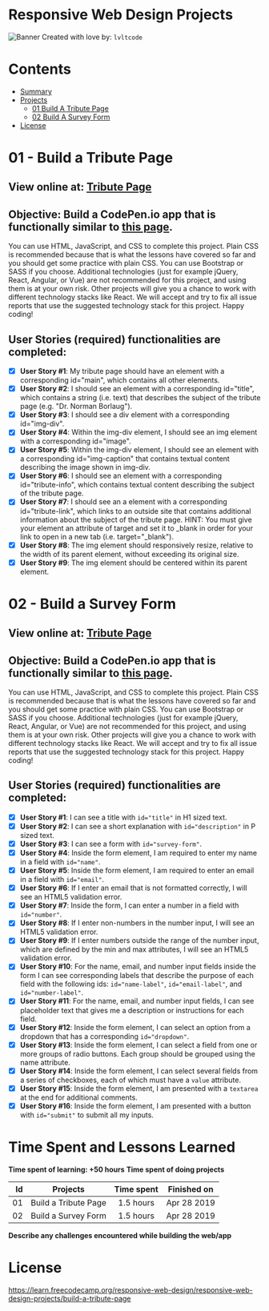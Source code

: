 Responsive Web Design Projects
===
![Banner](https://i.imgur.com/oNUw3LF.png)
Created with love by: `lvltcode`

# Contents

- [Summary](#summary)
- [Projects](#projects)
  - [01 Build A Tribute Page](#01---build-a-tribute-page)
  - [02 Build A Survey Form](#02---build-a-survey-form)
- [License](#license)

# 01 - Build a Tribute Page

## View online at: [Tribute Page](https://codepen.io/lvltcode/pen/XQOLXX)
  
## **Objective**: Build a CodePen.io app that is functionally similar to [this page](https://codepen.io/freeCodeCamp/full/zNqgVx).

You can use HTML, JavaScript, and CSS to complete this project. Plain CSS is recommended because that is what the lessons have covered so far and you should get some practice with plain CSS. You can use Bootstrap or SASS if you choose. Additional technologies (just for example jQuery, React, Angular, or Vue) are not recommended for this project, and using them is at your own risk. Other projects will give you a chance to work with different technology stacks like React. We will accept and try to fix all issue reports that use the suggested technology stack for this project. Happy coding!

## User Stories (**required**) functionalities are completed:

* [x] **User Story #1**: My tribute page should have an element with a corresponding id="main", which contains all other elements.
* [x] **User Story #2**: I should see an element with a corresponding id="title", which contains a string (i.e. text) that describes the subject of the tribute page (e.g. "Dr. Norman Borlaug").
* [x] **User Story #3**: I should see a div element with a corresponding id="img-div".
* [x] **User Story #4**: Within the img-div element, I should see an img element with a corresponding id="image".
* [x] **User Story #5**: Within the img-div element, I should see an element with a corresponding id="img-caption" that contains textual content describing the image shown in img-div.
* [x] **User Story #6**: I should see an element with a corresponding id="tribute-info", which contains textual content describing the subject of the tribute page.
* [x] **User Story #7**: I should see an a element with a corresponding id="tribute-link", which links to an outside site that contains additional information about the subject of the tribute page. HINT: You must give your element an attribute of target and set it to _blank in order for your link to open in a new tab (i.e. target="_blank").
* [x] **User Story #8**: The img element should responsively resize, relative to the width of its parent element, without exceeding its original size.
* [x] **User Story #9**: The img element should be centered within its parent element.

# 02 - Build a Survey Form

## View online at: [Tribute Page](https://codepen.io/lvltcode/pen/XQOLXX)
  
## **Objective**: Build a CodePen.io app that is functionally similar to [this page]( https://codepen.io/freeCodeCamp/full/VPaoNP).

You can use HTML, JavaScript, and CSS to complete this project. Plain CSS is recommended because that is what the lessons have covered so far and you should get some practice with plain CSS. You can use Bootstrap or SASS if you choose. Additional technologies (just for example jQuery, React, Angular, or Vue) are not recommended for this project, and using them is at your own risk. Other projects will give you a chance to work with different technology stacks like React. We will accept and try to fix all issue reports that use the suggested technology stack for this project. Happy coding!

## User Stories (**required**) functionalities are completed:

* [x] **User Story #1**: I can see a title with `id="title"` in H1 sized text.
* [x] **User Story #2**: I can see a short explanation with `id="description"` in P sized text.
* [x] **User Story #3**: I can see a form with `id="survey-form"`.
* [x] **User Story #4**: Inside the form element, I am required to enter my name in a field with `id="name"`.
* [x] **User Story #5**: Inside the form element, I am required to enter an email in a field with `id="email"`.
* [x] **User Story #6**: If I enter an email that is not formatted correctly, I will see an HTML5 validation error.
* [x] **User Story #7**: Inside the form, I can enter a number in a field with `id="number"`.
* [x] **User Story #8**: If I enter non-numbers in the number input, I will see an HTML5 validation error.
* [x] **User Story #9**: If I enter numbers outside the range of the number input, which are defined by the min and max attributes, I will see an HTML5 validation error.
* [x] **User Story #10**: For the name, email, and number input fields inside the form I can see corresponding labels that describe the purpose of each field with the following ids: `id="name-label"`, `id="email-label"`, and `id="number-label"`.
* [x] **User Story #11**: For the name, email, and number input fields, I can see placeholder text that gives me a description or instructions for each field.
* [x] **User Story #12**: Inside the form element, I can select an option from a dropdown that has a corresponding `id="dropdown"`.
* [x] **User Story #13**: Inside the form element, I can select a field from one or more groups of radio buttons. Each group should be grouped using the name attribute.
* [x] **User Story #14**: Inside the form element, I can select several fields from a series of checkboxes, each of which must have a `value` attribute.
* [x] **User Story #15**: Inside the form element, I am presented with a `textarea` at the end for additional comments.
* [x] **User Story #16**: Inside the form element, I am presented with a button with `id="submit"` to submit all my inputs.

# Time Spent and Lessons Learned
**Time spent of learning: +50 hours**
**Time spent of doing projects**

| Id | Projects | Time spent | Finished on |
| --:|:--------:|:---:|:-------------:|
| 01 | Build a Tribute Page | 1.5 hours | Apr 28 2019 |
| 02 | Build a Survey Form | 1.5 hours | Apr 28 2019 |

**Describe any challenges encountered while building the web/app**

# License

https://learn.freecodecamp.org/responsive-web-design/responsive-web-design-projects/build-a-tribute-page

